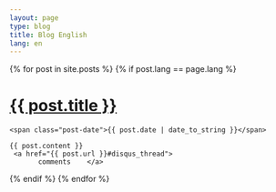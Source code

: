 ```yaml
---
layout: page
type: blog
title: Blog English
lang: en
---
```


<div class="posts">
  {% for post in site.posts %}
  {% if post.lang == page.lang %}
  <div class="post">
    <h1 class="post-title">
      <a href="{{ post.url }}">
        {{ post.title }}
      </a>
    </h1>

    <span class="post-date">{{ post.date | date_to_string }}</span>

    {{ post.content }}
     <a href="{{ post.url }}#disqus_thread">
           comments    </a>
  </div>
  {% endif %}
  {% endfor %}
</div>



